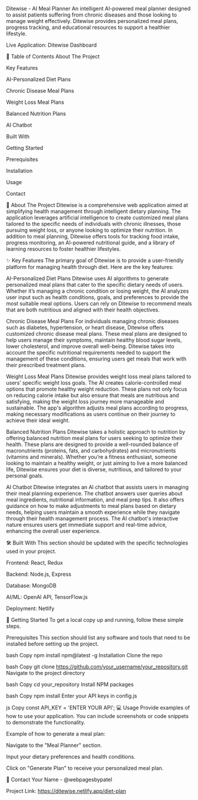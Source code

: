 Ditewise - AI Meal Planner
 An intelligent AI-powered meal planner designed to assist patients suffering from chronic diseases and those looking to manage weight effectively. Ditewise provides personalized meal plans, progress tracking, and educational resources to support a healthier lifestyle.

Live Application: Ditewise Dashboard

📖 Table of Contents
About The Project

Key Features

AI-Personalized Diet Plans

Chronic Disease Meal Plans

Weight Loss Meal Plans

Balanced Nutrition Plans

AI Chatbot

Built With

Getting Started

Prerequisites

Installation

Usage

Contact

🧐 About The Project
Ditewise is a comprehensive web application aimed at simplifying health management through intelligent dietary planning. The application leverages artificial intelligence to create customized meal plans tailored to the specific needs of individuals with chronic illnesses, those pursuing weight loss, or anyone looking to optimize their nutrition. In addition to meal planning, Ditewise offers tools for tracking food intake, progress monitoring, an AI-powered nutritional guide, and a library of learning resources to foster healthier lifestyles.

✨ Key Features
The primary goal of Ditewise is to provide a user-friendly platform for managing health through diet. Here are the key features:

AI-Personalized Diet Plans
Ditewise uses AI algorithms to generate personalized meal plans that cater to the specific dietary needs of users. Whether it’s managing a chronic condition or losing weight, the AI analyzes user input such as health conditions, goals, and preferences to provide the most suitable meal options. Users can rely on Ditewise to recommend meals that are both nutritious and aligned with their health objectives.

Chronic Disease Meal Plans
For individuals managing chronic diseases such as diabetes, hypertension, or heart disease, Ditewise offers customized chronic disease meal plans. These meal plans are designed to help users manage their symptoms, maintain healthy blood sugar levels, lower cholesterol, and improve overall well-being. Ditewise takes into account the specific nutritional requirements needed to support the management of these conditions, ensuring users get meals that work with their prescribed treatment plans.

Weight Loss Meal Plans
Ditewise provides weight loss meal plans tailored to users’ specific weight loss goals. The AI creates calorie-controlled meal options that promote healthy weight reduction. These plans not only focus on reducing calorie intake but also ensure that meals are nutritious and satisfying, making the weight loss journey more manageable and sustainable. The app's algorithm adjusts meal plans according to progress, making necessary modifications as users continue on their journey to achieve their ideal weight.

Balanced Nutrition Plans
Ditewise takes a holistic approach to nutrition by offering balanced nutrition meal plans for users seeking to optimize their health. These plans are designed to provide a well-rounded balance of macronutrients (proteins, fats, and carbohydrates) and micronutrients (vitamins and minerals). Whether you’re a fitness enthusiast, someone looking to maintain a healthy weight, or just aiming to live a more balanced life, Ditewise ensures your diet is diverse, nutritious, and tailored to your personal goals.

AI Chatbot
Ditewise integrates an AI chatbot that assists users in managing their meal planning experience. The chatbot answers user queries about meal ingredients, nutritional information, and meal prep tips. It also offers guidance on how to make adjustments to meal plans based on dietary needs, helping users maintain a smooth experience while they navigate through their health management process. The AI chatbot's interactive nature ensures users get immediate support and real-time advice, enhancing the overall user experience.

🛠️ Built With
This section should be updated with the specific technologies used in your project.

Frontend: React, Redux

Backend: Node.js, Express

Database: MongoDB

AI/ML: OpenAI API, TensorFlow.js

Deployment: Netlify

🚀 Getting Started
To get a local copy up and running, follow these simple steps.

Prerequisites
This section should list any software and tools that need to be installed before setting up the project.

bash
Copy
npm install npm@latest -g
Installation
Clone the repo

bash
Copy
git clone https://github.com/your_username/your_repository.git
Navigate to the project directory

bash
Copy
cd your_repository
Install NPM packages

bash
Copy
npm install
Enter your API keys in config.js

js
Copy
const API_KEY = 'ENTER YOUR API';
💻 Usage
Provide examples of how to use your application. You can include screenshots or code snippets to demonstrate the functionality.

Example of how to generate a meal plan:

Navigate to the "Meal Planner" section.

Input your dietary preferences and health conditions.

Click on "Generate Plan" to receive your personalized meal plan.

📧 Contact
Your Name - @webpagesbypatel  

Project Link:  https://ditewise.netlify.app/diet-plan

